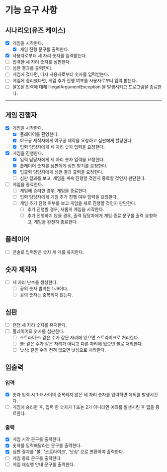 # 기능 요구 사항

## 시나리오(유즈 케이스)

- [x] 게임을 시작한다.
    - [x] 게임 진행 문구를 출력한다.
- [x] 사용자로부터 세 자리 숫자를 입력받는다.
- [ ] 입력한 세 자리 숫자를 심판한다.
- [ ] 심판 결과를 출력한다.
- [ ] 게임에 졌다면, 다시 사용자로부터 숫자를 입력받는다.
- [ ] 게임에 승리했다면, 게임 추가 진행 여부를 사용자로부터 입력 받는다.
- [ ] 잘못된 입력에 대해 IllegalArgumentException 을 발생시키고 프로그램을 종료한다.

---

## 게임 진행자

- [x] 게임을 시작한다.
    - [x] 플레이어를 환영한다.
    - [x] 야구공 제작자에게 야구공 제작을 요청하고 심판에게 할당한다.
    - [x] 입력 담당자에게 세 자리 숫자 입력을 요청한다.
- [x] 게임을 진행한다.
    - [x] 입력 담당자에게 세 자리 숫자 입력을 요청한다.
    - [x] 플레이어 숫자를 심판에게 심판 받기를 요청한다.
    - [x] 입출력 담당자에게 심판 결과 출력을 요청한다.
    - [ ] 심판 결과를 보고, 게임을 계속 진행할 것인지 종료할 것인지 판단한다.
- [ ] 게임을 종료한다.
    - [ ] 게임에 승리한 경우, 게임을 종료한다.
    - [ ] 입력 담당자에게 게임 추가 진행 여부 입력을 요청한다.
    - [ ] 게임 추가 진행 여부를 보고 게임을 새로 진행할 것인지 판단한다.
        - [ ] 추가 진행할 경우, 새롭게 게임을 시작한다.
        - [ ] 추가 진행하지 않을 경우, 출력 담당자에게 게임 종료 문구를 출력 요청하고, 게임을 완전히 종료한다.

## 플레이어

- [ ] 콘솔로 입력받은 숫자 세 개를 유지한다.

## 숫자 제작자

- [ ] 세 자리 난수를 생성한다.
    - [ ] 공의 숫자 범위는 1~9이다.
    - [ ] 공의 숫자는 중복되지 않는다.

## 심판

- [ ] 랜덤 세 자리 숫자를 유지한다.
- [ ] 플레이어의 숫자를 심판한다.
    - [ ] 스트라이크: 같은 수가 같은 자리에 있으면 스트라이크로 처리한다.
    - [ ] 볼: 같은 수가 같은 자리가 아니고 다른 자리에 있으면 볼로 처리한다.
    - [ ] 낫싱: 같은 수가 전혀 없으면 낫싱으로 처리한다.

## 입출력

### 입력

- [x] 숫자 입력 시 1-9 사이의 중복되지 않은 세 자리 숫자를 입력하면 예외를 발생시킨다.
- [ ] 게임에 승리한 후, 입력 한 숫자가 1 또는 2가 아니라면 예외를 발생시킨 후 앱을 종료한다.

### 출력

- [x] 게임 시작 문구를 출력한다.
- [x] 숫자를 입력해달라는 문구를 출력한다.
- [x] 심판 결과를 '볼', '스트라이크', '낫싱' 으로 변환하여 출력한다.
- [ ] 게임 종료 문구를 출력한다.
- [ ] 게임 재실행 안내 문구를 출력한다.
